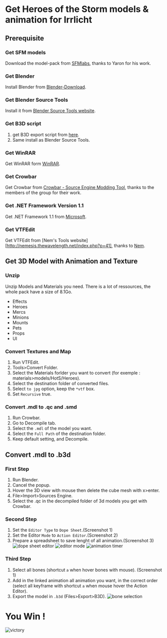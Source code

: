 # Get Heroes of the Storm models & animation for Irrlicht

## Prerequisite

### Get SFM models
Download the model-pack from [SFMlabs](https://sfmlab.com/item/503/), thanks to Yaron for his work.

### Get Blender
Install Blender from [Blender-Download](https://www.blender.org/download/).

### Get Blender Source Tools
Install it from [Blender Source Tools website](http://steamreview.org/BlenderSourceTools/).

### Get B3D script
1. get B3D export script from [here](http://www.rtsoft.com/forums/showthread.php?7509-Blender-B3D-2-6x-Export-script).
2. Same install as Blender Source Tools.

### Get WinRAR
Get WinRAR form [WinRAR](https://shop.win-rar.com/16/purl-shop-1984-1-n?x-source=31-buybutton-startpage).

### Get Crowbar
Get Crowbar from [Crowbar - Source Engine Modding Tool](http://steamcommunity.com/groups/CrowbarTool), thanks to the members of the group for their work.

### Get .NET Framework Version 1.1
Get .NET Framework 1.1 from [Microsoft](https://www.microsoft.com/fr-fr/download/details.aspx?id=26).

### Get VTFEdit
Get VTFEdit from [Nem's Tools website][http://nemesis.thewavelength.net/index.php?p=41], thanks to [Nem](http://nemesis.thewavelength.net/index.php?a=1).

## Get 3D Model with Animation and Texture

### Unzip
Unzip Models and Materials you need.
There is a lot of ressources, the whole pack have a size of 8.1Go.
- Effects
- Heroes
- Mercs
- Minions
- Mounts
- Pets
- Props
- UI

### Convert Textures and Map
1. Run VTFEdit.
2. Tools>Convert Folder.
3. Select the Materials forlder you want to convert (for exemple : materials>models/HotS/Heroes).
4. Select the destination folder of converted files.
5. Select `to jpg` option, keep the `*vtf` box.
6. Set `Recursive` true.

### Convert .mdl to .qc and .smd
1. Run Crowbar.
2. Go to Decompile tab.
3. Select the `.mdl` of the model you want.
4. Select the `Full Path` of the destination folder.
5. Keep default setting, and Decompile.

## Convert .mdl to .b3d

### First Step
1. Run Blender.
2. Cancel the popup.
3. Hover the 3D view with mouse then delete the cube mesh with x>enter.
4. File>Import>Sources Engine.
5. Select the .qc in the decompiled folder of 3d models you get with Crowbar.

### Second Step
1. Set the `Editor Type` to `Dope Sheet`.(Screenshot 1)
2. Set the Editor `Mode` to `Action Editor`.(Screenshot 2)
3. Prepare a spreadsheet to save lenght of all animation.(Screenshot 3)
![dope sheet editor](https://cloud.githubusercontent.com/assets/9381120/26372608/cf668cc0-3ffe-11e7-8b4f-7d09deeb0139.PNG)
![editor mode](https://cloud.githubusercontent.com/assets/9381120/26372674/f911a4b0-3ffe-11e7-9578-4b7b74e81d8c.PNG)
![animation timer](https://cloud.githubusercontent.com/assets/9381120/26372676/f9136156-3ffe-11e7-9ecc-026369645884.PNG)

### Third Step
1. Select all bones (shortcut `a` when hover bones with mouse). (Screenshot 1)
2. Add in the linked animation all animation you want, in the correct order (select all keyframe with shortcut `a` when mouse hover the Action Editor).
3. Export the model in `.b3d` (Files>Export>B3D).
![bone selection](https://cloud.githubusercontent.com/assets/9381120/26372675/f9135c38-3ffe-11e7-8b5e-1d61f00792a7.PNG)

# You Win !
![victory](https://cloud.githubusercontent.com/assets/9381120/26372677/f9139b8a-3ffe-11e7-8c9d-3fe81162a6f2.PNG)
